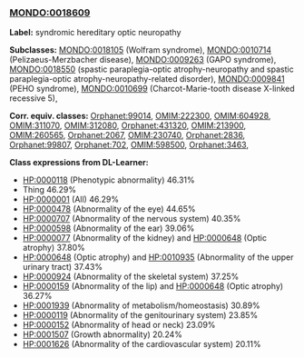 
### [MONDO:0018609](http://purl.obolibrary.org/obo/MONDO_0018609)
**Label:** syndromic hereditary optic neuropathy

**Subclasses:** [MONDO:0018105](http://purl.obolibrary.org/obo/MONDO_0018105) (Wolfram syndrome), [MONDO:0010714](http://purl.obolibrary.org/obo/MONDO_0010714) (Pelizaeus-Merzbacher disease), [MONDO:0009263](http://purl.obolibrary.org/obo/MONDO_0009263) (GAPO syndrome), [MONDO:0018550](http://purl.obolibrary.org/obo/MONDO_0018550) (spastic paraplegia-optic atrophy-neuropathy and spastic paraplegia-optic atrophy-neuropathy-related disorder), [MONDO:0009841](http://purl.obolibrary.org/obo/MONDO_0009841) (PEHO syndrome), [MONDO:0010699](http://purl.obolibrary.org/obo/MONDO_0010699) (Charcot-Marie-tooth disease X-linked recessive 5), 

**Corr. equiv. classes:** [Orphanet:99014](http://www.orpha.net/ORDO/Orphanet_99014), [OMIM:222300](http://purl.obolibrary.org/obo/OMIM_222300), [OMIM:604928](http://purl.obolibrary.org/obo/OMIM_604928), [OMIM:311070](http://purl.obolibrary.org/obo/OMIM_311070), [OMIM:312080](http://purl.obolibrary.org/obo/OMIM_312080), [Orphanet:431320](http://www.orpha.net/ORDO/Orphanet_431320), [OMIM:213900](http://purl.obolibrary.org/obo/OMIM_213900), [OMIM:260565](http://purl.obolibrary.org/obo/OMIM_260565), [Orphanet:2067](http://www.orpha.net/ORDO/Orphanet_2067), [OMIM:230740](http://purl.obolibrary.org/obo/OMIM_230740), [Orphanet:2836](http://www.orpha.net/ORDO/Orphanet_2836), [Orphanet:99807](http://www.orpha.net/ORDO/Orphanet_99807), [Orphanet:702](http://www.orpha.net/ORDO/Orphanet_702), [OMIM:598500](http://purl.obolibrary.org/obo/OMIM_598500), [Orphanet:3463](http://www.orpha.net/ORDO/Orphanet_3463), 

**Class expressions from DL-Learner:**

- [HP:0000118](http://purl.obolibrary.org/obo/HP_0000118) (Phenotypic abnormality) 46.31%
- Thing 46.29%
- [HP:0000001](http://purl.obolibrary.org/obo/HP_0000001) (All) 46.29%
- [HP:0000478](http://purl.obolibrary.org/obo/HP_0000478) (Abnormality of the eye) 44.65%
- [HP:0000707](http://purl.obolibrary.org/obo/HP_0000707) (Abnormality of the nervous system) 40.35%
- [HP:0000598](http://purl.obolibrary.org/obo/HP_0000598) (Abnormality of the ear) 39.06%
- [HP:0000077](http://purl.obolibrary.org/obo/HP_0000077) (Abnormality of the kidney) and [HP:0000648](http://purl.obolibrary.org/obo/HP_0000648) (Optic atrophy) 37.80%
- [HP:0000648](http://purl.obolibrary.org/obo/HP_0000648) (Optic atrophy) and [HP:0010935](http://purl.obolibrary.org/obo/HP_0010935) (Abnormality of the upper urinary tract) 37.43%
- [HP:0000924](http://purl.obolibrary.org/obo/HP_0000924) (Abnormality of the skeletal system) 37.25%
- [HP:0000159](http://purl.obolibrary.org/obo/HP_0000159) (Abnormality of the lip) and [HP:0000648](http://purl.obolibrary.org/obo/HP_0000648) (Optic atrophy) 36.27%
- [HP:0001939](http://purl.obolibrary.org/obo/HP_0001939) (Abnormality of metabolism/homeostasis) 30.89%
- [HP:0000119](http://purl.obolibrary.org/obo/HP_0000119) (Abnormality of the genitourinary system) 23.85%
- [HP:0000152](http://purl.obolibrary.org/obo/HP_0000152) (Abnormality of head or neck) 23.09%
- [HP:0001507](http://purl.obolibrary.org/obo/HP_0001507) (Growth abnormality) 20.24%
- [HP:0001626](http://purl.obolibrary.org/obo/HP_0001626) (Abnormality of the cardiovascular system) 20.11%


